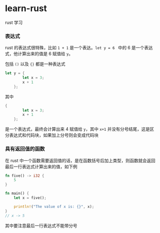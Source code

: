 # learn-rust
rust 学习

### 表达式

rust 的表达式很特殊，比如 `1 + 1` 是一个表达。`let y = 6 ` 中的 6 是一个表达式，他计算出来的值是 6 赋值给 `y`。

包括 `()` 以及 `{}` 都是一种表达式

```rust
let y = {
        let x = 3;
        x + 1
    };
```

其中 

```rust
{
        let x = 3;
        x + 1
    };
```

是一个表达式，最终会计算出来 4 赋值给 `y`，其中 `x+1` 并没有分号结尾，这是区分表达式和代码块，如果加上分号则会变成代码块

### 具有返回值的函数

在 rust 中一个函数需要返回值的话，是在函数括号后加上类型，则函数就会返回最后一行表达式计算出来的值，如下例

```rust
fn five() -> i32 {
    5
}

fn main() {
    let x = five();

    println!("The value of x is: {}", x);
}
// x -> 5
```
其中要注意最后一行表达式不能带分号
